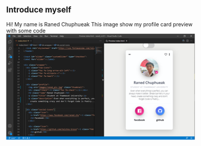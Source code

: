## Introduce myself
Hi! My name is Raned Chuphueak
This image show my profile card preview with some code
![hello](/screenshot/Screenshot_1.png)
